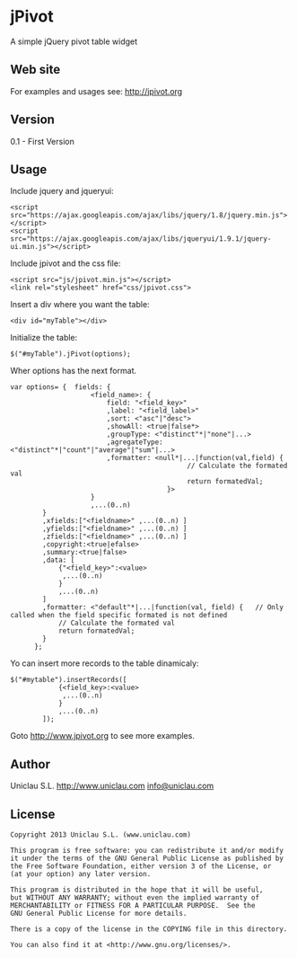 # jPivot

A simple jQuery pivot table widget

## Web site

For examples and usages see: <http://jpivot.org>

## Version

0.1 - First Version

## Usage

Include jquery and jqueryui:

   	<script src="https://ajax.googleapis.com/ajax/libs/jquery/1.8/jquery.min.js"></script>
   	<script src="https://ajax.googleapis.com/ajax/libs/jqueryui/1.9.1/jquery-ui.min.js"></script>

Include jpivot and the css file:

    <script src="js/jpivot.min.js"></script>
	<link rel="stylesheet" href="css/jpivot.css">

Insert a div where you want the table:

	<div id="myTable"></div>

Initialize the table:

	$("#myTable").jPivot(options);

Wher options has the next format.

	var options= {	fields:	{
						<field_name>: {
							field: "<field_key>"
							,label: "<field_label>"
							,sort: <"asc"|"desc">
							,showAll: <true|false*>
							,groupType: <"distinct"*|"none"|...>
							,agregateType: <"distinct"*|"count"|"average"|"sum"|...>
							,formatter: <null*|...|function(val,field) {
										  		// Calculate the formated val
		  										return formatedVal;
										   }>
						}
						,...(0..n)
			}
		  	,xfields:["<fieldname>" ,...(0..n) ]
		  	,yfields:["<fieldname>" ,...(0..n) ]
		  	,zfields:["<fieldname>" ,...(0..n) ] 
		  	,copyright:<true|efalse>
		  	,summary:<true|false>
		  	,data: [
		  		{"<field_key>":<value>
		  		 ,...(0..n)
		  		}
		  		,...(0..n)
		  	]
		  	,formatter: <"default"*|...|function(val, field) {   // Only called when the field specific formated is not defined
		  		// Calculate the formated val
		  		return formatedVal;
		  	}
		  };

Yo can insert more records to the table dinamicaly:

	$("#mytable").insertRecords([
		  		{<field_key>:<value>
		  		 ,...(0..n)
		  		}
		  		,...(0..n)
		  	]);
		  	
Goto <http://www.jpivot.org> to see more examples.


## Author

Uniclau S.L. <http://www.uniclau.com> 
<info@uniclau.com> 

## License
 
 	Copyright 2013 Uniclau S.L. (www.uniclau.com)

	This program is free software: you can redistribute it and/or modify
    it under the terms of the GNU General Public License as published by
    the Free Software Foundation, either version 3 of the License, or
    (at your option) any later version.

    This program is distributed in the hope that it will be useful,
    but WITHOUT ANY WARRANTY; without even the implied warranty of
    MERCHANTABILITY or FITNESS FOR A PARTICULAR PURPOSE.  See the
    GNU General Public License for more details.

	There is a copy of the license in the COPYING file in this directory.
	
    You can also find it at <http://www.gnu.org/licenses/>.
    